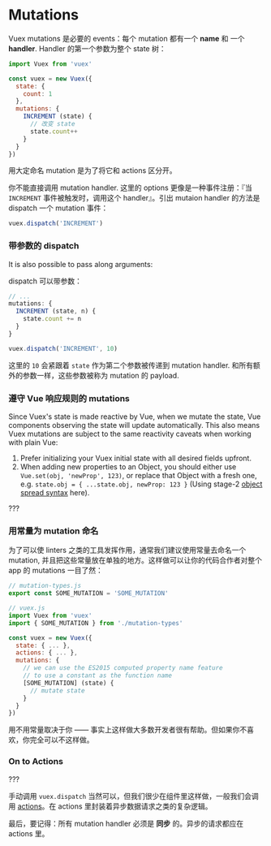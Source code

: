 # Mutations

Vuex mutations 是必要的 events：每个 mutation 都有一个 **name** 和 一个 **handler**. Handler 的第一个参数为整个 state 树：

``` js
import Vuex from 'vuex'

const vuex = new Vuex({
  state: {
    count: 1
  },
  mutations: {
    INCREMENT (state) {
      // 改变 state
      state.count++
    }
  }
})
```

用大定命名 mutation 是为了将它和 actions 区分开。

你不能直接调用 mutation handler. 这里的 options 更像是一种事件注册：『当 `INCREMENT` 事件被触发时，调用这个 handler』。引出 mutaion handler 的方法是 dispatch 一个 mutation 事件：

``` js
vuex.dispatch('INCREMENT')
```

### 带参数的 dispatch

It is also possible to pass along arguments:

dispatch 可以带参数：

``` js
// ...
mutations: {
  INCREMENT (state, n) {
    state.count += n
  }
}
```
``` js
vuex.dispatch('INCREMENT', 10)
```

这里的 `10` 会紧跟着 `state` 作为第二个参数被传递到 mutation handler. 和所有额外的参数一样，这些参数被称为 mutation 的 payload.

### 遵守 Vue 响应规则的 mutations

Since Vuex's state is made reactive by Vue, when we mutate the state, Vue components observing the state will update automatically. This also means Vuex mutations are subject to the same reactivity caveats when working with plain Vue:

1. Prefer initializing your Vuex initial state with all desired fields upfront.
2. When adding new properties to an Object, you should either use `Vue.set(obj, 'newProp', 123)`, or replace that Object with a fresh one, e.g. `state.obj = { ...state.obj, newProp: 123 }` (Using stage-2 [object spread syntax](https://github.com/sebmarkbage/ecmascript-rest-spread) here).

???

### 用常量为 mutation 命名

为了可以使 linters 之类的工具发挥作用，通常我们建议使用常量去命名一个 mutation, 并且把这些常量放在单独的地方。这样做可以让你的代码合作者对整个 app 的 mutations 一目了然：

``` js
// mutation-types.js
export const SOME_MUTATION = 'SOME_MUTATION'
```

``` js
// vuex.js
import Vuex from 'vuex'
import { SOME_MUTATION } from './mutation-types'

const vuex = new Vuex({
  state: { ... },
  actions: { ... },
  mutations: {
    // we can use the ES2015 computed property name feature
    // to use a constant as the function name
    [SOME_MUTATION] (state) {
      // mutate state
    }
  }
})
```

用不用常量取决于你 —— 事实上这样做大多数开发者很有帮助。但如果你不喜欢，你完全可以不这样做。

### On to Actions

???

手动调用 `vuex.dispatch` 当然可以，但我们很少在组件里这样做，一般我们会调用 [actions](actions.md)。在 actions 里封装着异步数据请求之类的复杂逻辑。

最后，要记得：所有 mutation handler 必须是 **同步** 的。异步的请求都应在 actions 里。
